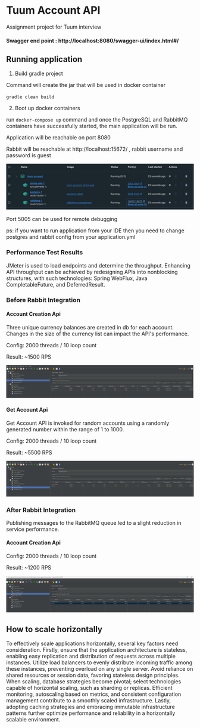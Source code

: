 # Tuum Account API

Assignment project for Tuum interview

#### Swagger end point : http://localhost:8080/swagger-ui/index.html#/

## Running application

1. Build gradle project

Command will create the jar that will be used in docker container

`gradle clean build`

2. Boot up docker containers

run `docker-compose up` command and once the PostgreSQL and RabbitMQ containers have successfully started, the main application will be run.

Application will be reachable on port 8080

Rabbit will be reachable at http://localhost:15672/ , rabbit username and password is guest 

![img.png](img.png)

Port 5005 can be used for remote debugging

ps: if you want to run application from your IDE then you need to change postgres and rabbit config from your application.yml



### Performance Test Results

JMeter is used to load endpoints and determine the throughput. 
Enhancing API throughput can be achieved by redesigning APIs into nonblocking structures, with such technologies: Spring WebFlux, Java CompletableFuture, and DeferredResult.

### Before Rabbit Integration

#### Account Creation Api

Three unique currency balances are created in db for each account. Changes in the size of the currency list can impact the API's performance.

Config: 2000 threads / 10 loop count

Result: ~1500 RPS

![img_create_account.png](img_create_account.png)

#### Get Account Api

Get Account API is invoked for random accounts using a randomly generated number within the range of 1 to 1000.

Config: 2000 threads / 10 loop count

Result: ~5500 RPS

![img_get_account.png](img_get_account.png)


### After Rabbit Integration


Publishing messages to the RabbitMQ queue led to a slight reduction in service performance.

#### Account Creation Api

Config: 2000 threads / 10 loop count

Result: ~1200 RPS

![img_create_account_with_rabbit.png](img_create_account_with_rabbit.png)

## How to scale horizontally

To effectively scale applications horizontally, several key factors need consideration. 
Firstly, ensure that the application architecture is stateless, enabling easy replication and distribution of requests across multiple instances. 
Utilize load balancers to evenly distribute incoming traffic among these instances, preventing overload on any single server. 
Avoid reliance on shared resources or session data, favoring stateless design principles. 
When scaling, database strategies become pivotal; select technologies capable of horizontal scaling, such as sharding or replicas. 
Efficient monitoring, autoscaling based on metrics, and consistent configuration management contribute to a smoothly scaled infrastructure. 
Lastly, adopting caching strategies and embracing immutable infrastructure patterns further optimize performance and reliability in a horizontally scalable environment.